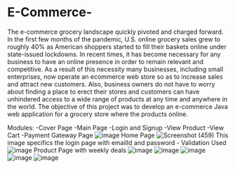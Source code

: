 # E-Commerce-

The e-commerce grocery landscape quickly pivoted and charged forward. In the first few months of the pandemic, U.S. online grocery sales grew to roughly 40% as American shoppers started to fill their baskets online under state-issued lockdowns.
In recent times, it has become necessary for any business to have an online presence in order to remain relevant and competitive. As a result of this necessity many businesses, including small enterprises, now operate an ecommerce web store so as to increase sales and attract new customers. Also, business owners do not have to worry about finding a place to erect their stores and customers can have unhindered access to a wide range of products at any time and anywhere in the world. The objective of this project was to develop an e-commerce Java web application for a grocery store where the  products online.

Modules: 
                               -Cover Page 
                               -Main Page 
                               -Login and Signup 
                               -View Product 
                               -View Cart 
                               -Payment Gateway Page
![image](https://user-images.githubusercontent.com/76156590/126466643-a36fe92c-2c9f-422a-bf85-be31238be436.png)
 Home Page 
![Screenshot (459)](https://user-images.githubusercontent.com/76156590/126465633-b556ded2-ba1b-4cf7-96c6-3c89f13102f9.png)
This image specifics the login page with emailId and password - Validation Used
![image](https://user-images.githubusercontent.com/76156590/126466928-36bfd52f-e3b1-4925-b844-fe14c60876ae.png)
Product Page with weekly deals
![image](https://user-images.githubusercontent.com/76156590/126467007-9351359d-a18e-4b72-8bc4-42579d4ef597.png)
![image](https://user-images.githubusercontent.com/76156590/126467120-c22abb1c-f2d4-4b8c-91bd-6ecd2b72afba.png)
![image](https://user-images.githubusercontent.com/76156590/126467161-5249ce21-d040-4666-82bb-2906296c4ff3.png)
![image](https://user-images.githubusercontent.com/76156590/126467223-cd0c579c-f1d7-4a17-af22-d3be3a8efb01.png)
![image](https://user-images.githubusercontent.com/76156590/126467287-4677c34e-c1f8-4af1-ab9c-5250e1f7ceb5.png)





                
